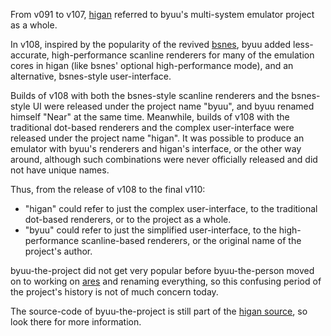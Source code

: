From v091 to v107, [higan](../higan/) referred to
byuu's multi-system emulator project as a whole.

In v108,
inspired by the popularity of the revived [bsnes](../bsnes/),
byuu added less-accurate, high-performance scanline renderers
for many of the emulation cores in higan
(like bsnes' optional high-performance mode),
and an alternative, bsnes-style user-interface.

Builds of v108 with both the bsnes-style scanline renderers
and the bsnes-style UI were released under the project name "byuu",
and byuu renamed himself "Near" at the same time.
Meanwhile, builds of v108 with the traditional dot-based renderers
and the complex user-interface were released under the project name "higan".
It was possible to produce an emulator
with byuu's renderers and higan's interface,
or the other way around,
although such combinations were never officially released
and did not have unique names.

Thus, from the release of v108 to the final v110:

  - "higan" could refer to just the complex user-interface,
    to the traditional dot-based renderers,
    or to the project as a whole.
  - "byuu" could refer to just the simplified user-interface,
    to the high-performance scanline-based renderers,
    or the original name of the project's author.

byuu-the-project did not get very popular
before byuu-the-person moved on to working on [ares](/ares)
and renaming everything,
so this confusing period of the project's history
is not of much concern today.

The source-code of byuu-the-project
is still part of the [higan source](https://github.com/higan-emu/higan),
so look there for more information.
